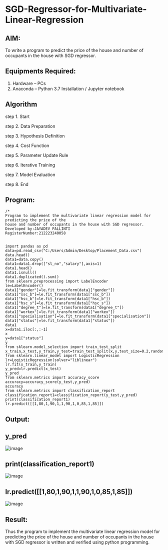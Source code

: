 # SGD-Regressor-for-Multivariate-Linear-Regression

## AIM:
To write a program to predict the price of the house and number of occupants in the house with SGD regressor.

## Equipments Required:
1. Hardware – PCs
2. Anaconda – Python 3.7 Installation / Jupyter notebook

## Algorithm
step 1. Start

step 2. Data Preparation 

step 3. Hypothesis Definition

step 4. Cost Function

step 5. Parameter Update Rule

step 6. Iterative Training

step 7. Model Evaluation

step 8. End

## Program:
```
/*
Program to implement the multivariate linear regression model for predicting the price of the
house and number of occupants in the house with SGD regressor.
Developed by:JAYADEV PALLINTI
RegisterNumber:212223240058


import pandas as pd
data=pd.read_csv("C:/Users/Admin/Desktop/Placement_Data.csv")
data.head()
data1=data.copy()
data1=data1.drop(["sl_no","salary"],axis=1)
data1.head()
data1.isnull()
data1.duplicated().sum()
from sklearn.preprocessing import LabelEncoder
le=LabelEncoder()
data1["gender"]=le.fit_transform(data1["gender"])
data1["ssc_b"]=le.fit_transform(data1["ssc_b"])   
data1["hsc_b"]=le.fit_transform(data1["hsc_b"])
data1["hsc_s"]=le.fit_transform(data1["hsc_s"])
data1["degree_t"]=le.fit_transform(data1["degree_t"])
data1["workex"]=le.fit_transform(data1["workex"])
data1["specialisation"]=le.fit_transform(data1["specialisation"])
data1["status"]=le.fit_transform(data1["status"])
data1
x=data1.iloc[:,:-1]
x
y=data1["status"]
y
from sklearn.model_selection import train_test_split
x_train,x_test,y_train,y_test=train_test_split(x,y,test_size=0.2,random_state=0)
from sklearn.linear_model import LogisticRegression
lr=LogisticRegression(solver="liblinear")
lr.fit(x_train,y_train)
y_pred=lr.predict(x_test)
y_pred
from sklearn.metrics import accuracy_score
accuracy=accuracy_score(y_test,y_pred)
accuracy
from sklearn.metrics import classification_report
classification_report1=classification_report(y_test,y_pred)
print(classification_report1)
lr.predict([[1,80,1,90,1,1,90,1,0,85,1,85]])

```

## Output:
## y_pred
![image](https://github.com/user-attachments/assets/a830adf3-e86d-4bd2-a342-090e6083f98f)

## print(classification_report1)
![image](https://github.com/user-attachments/assets/f6ca2add-680f-4acd-bf21-bb11038aa904)

## lr.predict([[1,80,1,90,1,1,90,1,0,85,1,85]])
![image](https://github.com/user-attachments/assets/a2e7aff6-b78d-430d-b14c-521c06869cde)




## Result:
Thus the program to implement the multivariate linear regression model for predicting the price of the house and number of occupants in the house with SGD regressor is written and verified using python programming.
